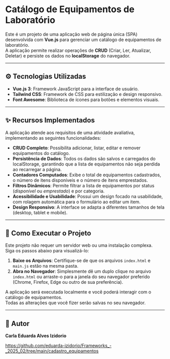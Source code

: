 # Catálogo de Equipamentos de Laboratório

Este é um projeto de uma aplicação web de página única (SPA) desenvolvida com **Vue.js** para gerenciar um catálogo de equipamentos de laboratório.  
A aplicação permite realizar operações de **CRUD** (Criar, Ler, Atualizar, Deletar) e persiste os dados no **localStorage** do navegador.

---

## ⚙️ Tecnologias Utilizadas
- **Vue.js 3**: Framework JavaScript para a interface de usuário.  
- **Tailwind CSS**: Framework de CSS para estilização e design responsivo.  
- **Font Awesome**: Biblioteca de ícones para botões e elementos visuais.  

---

## ✨ Recursos Implementados
A aplicação atende aos requisitos de uma atividade avaliativa, implementando as seguintes funcionalidades:

- **CRUD Completo**: Possibilita adicionar, listar, editar e remover equipamentos do catálogo.  
- **Persistência de Dados**: Todos os dados são salvos e carregados do localStorage, garantindo que a lista de equipamentos não seja perdida ao recarregar a página.  
- **Contadores Computados**: Exibe o total de equipamentos cadastrados, o número de itens disponíveis e o número de itens emprestados.  
- **Filtros Dinâmicos**: Permite filtrar a lista de equipamentos por status (*disponível* ou *emprestado*) e por categoria.  
- **Acessibilidade e Usabilidade**: Possui um design focado na usabilidade, com rolagem automática para o formulário ao editar um item.  
- **Design Responsivo**: A interface se adapta a diferentes tamanhos de tela (desktop, tablet e mobile).  

---

## 🚀 Como Executar o Projeto
Este projeto não requer um servidor web ou uma instalação complexa.  
Siga os passos abaixo para visualizá-lo:

1. **Baixe os Arquivos**: Certifique-se de que os arquivos `index.html` e `main.js` estão na mesma pasta.  
2. **Abra no Navegador**: Simplesmente dê um duplo clique no arquivo `index.html` ou arraste-o para a janela do seu navegador preferido (Chrome, Firefox, Edge ou outro de sua preferência).  

A aplicação será executada localmente e você poderá interagir com o catálogo de equipamentos.  
Todas as alterações que você fizer serão salvas no seu navegador.  

---

## 📝 Autor
**Carla Eduarda Alves Izidorio**

https://github.com/eduarda-izidorio/Frameworks_-_2025_02/tree/main/cadastro_equipamentos
